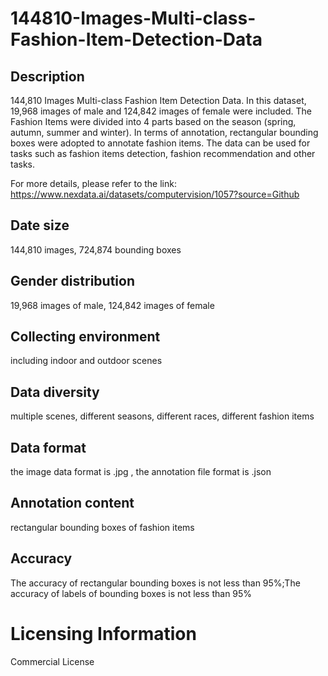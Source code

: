 # 144810-Images-Multi-class-Fashion-Item-Detection-Data


## Description
144,810 Images Multi-class Fashion Item Detection Data. In this dataset, 19,968 images of male and 124,842 images of female were included. The Fashion Items were divided into 4 parts based on the season (spring, autumn, summer and winter). In terms of annotation, rectangular bounding boxes were adopted to annotate fashion items. The data can be used for tasks such as fashion items detection, fashion recommendation and other tasks.

For more details, please refer to the link: https://www.nexdata.ai/datasets/computervision/1057?source=Github


## Date size
144,810 images, 724,874 bounding boxes

## Gender distribution
19,968 images of male, 124,842 images of female

## Collecting environment
including indoor and outdoor scenes

## Data diversity
multiple scenes, different seasons, different races, different fashion items

## Data format
the image data format is .jpg , the annotation file format is .json

## Annotation content
rectangular bounding boxes of fashion items

## Accuracy
The accuracy of rectangular bounding boxes is not less than 95%;The accuracy of labels of bounding boxes is not less than 95%

# Licensing Information
Commercial License
